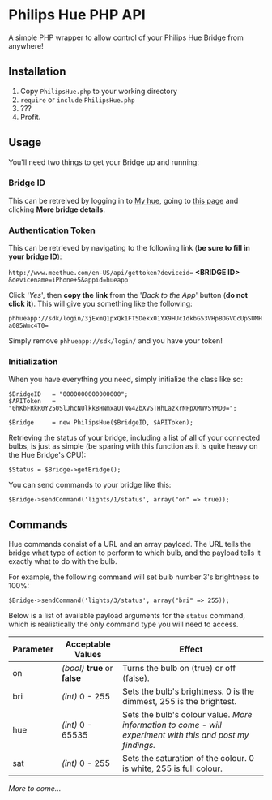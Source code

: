 # Philips Hue PHP API
A simple PHP wrapper to allow control of your Philips Hue Bridge from anywhere!

## Installation
1. Copy `PhilipsHue.php` to your working directory
2. `require` or `include` `PhilipsHue.php`
3. ???
4. Profit.

## Usage
You'll need two things to get your Bridge up and running:

### Bridge ID
This can be retreived by logging in to [My hue](https://my.meethue.com/en-us/), going to [this page](https://www.meethue.com/en-us/user/bridge) and clicking **More bridge details**.

### Authentication Token
This can be retrieved by navigating to the following link (**be sure to fill in your bridge ID**):

`http://www.meethue.com/en-US/api/gettoken?deviceid=` **&lt;BRIDGE ID&gt;** `&devicename=iPhone+5&appid=hueapp`

Click '*Yes*', then **copy the link** from the '*Back to the App*' button (**do not click it**). This will give you something like the following:

`phhueapp://sdk/login/3jExmQ1pxQk1FT5Dekx01YX9HUc1dkbG53VHpBOGVOcUpSUMHa085Wmc4T0=`

Simply remove `phhueapp://sdk/login/` and you have your token!

### Initialization
When you have everything you need, simply initialize the class like so:

    $BridgeID	= "0000000000000000";
    $APIToken	= "0hKbFRkR0Y250SlJhcNUlkkBHNmxaUTNG4ZbXVSTHhLazkrNFpXMWVSYMD0=";

    $Bridge		= new PhilipsHue($BridgeID, $APIToken);

Retrieving the status of your bridge, including a list of all of your connected bulbs, is just as simple (be sparing with this function as it is quite heavy on the Hue Bridge's CPU):

    $Status = $Bridge->getBridge();

You can send commands to your bridge like this:

    $Bridge->sendCommand('lights/1/status', array("on" => true));

## Commands
Hue commands consist of a URL and an array payload. The URL tells the bridge what type of action to perform to which bulb, and the payload tells it exactly what to do with the bulb.

For example, the following command will set bulb number 3's brightness to 100%:

    $Bridge->sendCommand('lights/3/status', array("bri" => 255));

Below is a list of available payload arguments for the `status` command, which is realistically the only command type you will need to access.

| Parameter | Acceptable Values | Effect |
| --------- | ----------------- | ------ |
| on | *(bool)* **true** or **false** | Turns the bulb on (true) or off (false). |
| bri | *(int)* 0 - 255 | Sets the bulb's brightness. 0 is the dimmest, 255 is the brightest. |
| hue | *(int)* 0 - 65535 | Sets the bulb's colour value. *More information to come - will experiment with this and post my findings.* |
| sat | *(int)* 0 - 255 | Sets the saturation of the colour. 0 is white, 255 is full colour. |

*More to come...*
